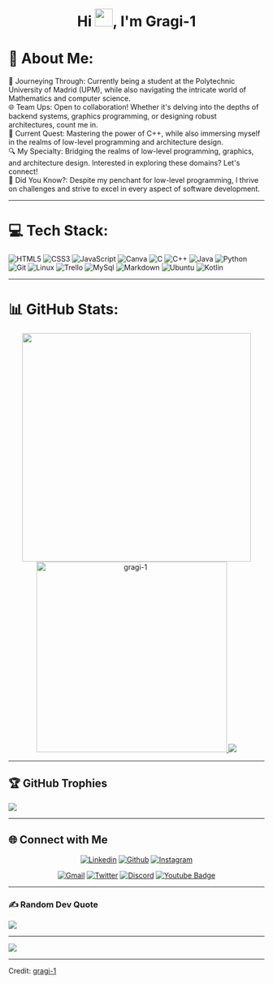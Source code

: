 <h1 align="center">Hi <img src="https://media.giphy.com/media/hvRJCLFzcasrR4ia7z/giphy.gif" width="35">, I'm Gragi-1</h1>


# 💫 About Me:
🚀 Journeying Through: Currently being a student at the Polytechnic University of Madrid (UPM), while also navigating the intricate world of Mathematics and computer science.<br>🌐 Team Ups: Open to collaboration! Whether it's delving into the depths of backend systems, graphics programming, or designing robust architectures, count me in.<br>📘 Current Quest: Mastering the power of C++, while also immersing myself in the realms of low-level programming and architecture design.<br>🔍 My Specialty: Bridging the realms of low-level programming, graphics, and architecture design. Interested in exploring these domains? Let's connect!<br>🌟 Did You Know?: Despite my penchant for low-level programming, I thrive on challenges and strive to excel in every aspect of software development.

------

# 💻 Tech Stack:
![HTML5](https://img.shields.io/badge/html5-%23E34F26.svg?style=for-the-badge&logo=html5&logoColor=white) ![CSS3](https://img.shields.io/badge/css3-%231572B6.svg?style=for-the-badge&logo=css3&logoColor=white) ![JavaScript](https://img.shields.io/badge/javascript-%23323330.svg?style=for-the-badge&logo=javascript&logoColor=%23F7DF1E) ![Canva](https://img.shields.io/badge/Canva-%2300C4CC.svg?style=for-the-badge&logo=Canva&logoColor=white) ![C](https://img.shields.io/badge/C%20-%232370ED.svg?style=for-the-badge&logo=c&logoColor=white) ![C++](https://img.shields.io/badge/C++%20-%2300599C.svg?style=for-the-badge&logo=c%2B%2B&logoColor=white) ![Java](https://img.shields.io/badge/java-%23ED8B00.svg?style=for-the-badge&logo=java&logoColor=white) ![Python](https://img.shields.io/badge/Python%20-%2314354C.svg?style=for-the-badge&logo=python&logoColor=white) ![Git](https://img.shields.io/badge/git-%23F05033.svg?style=for-the-badge&logo=git&logoColor=white) ![Linux](https://img.shields.io/badge/Linux-FCC624?style=for-the-badge&logo=linux&logoColor=black) ![Trello](https://img.shields.io/badge/Trello-0052CC?style=for-the-badge&logo=trello&logoColor=white) ![MySql](https://img.shields.io/badge/MySQL-00000F?style=for-the-badge&logo=mysql&logoColor=white) ![Markdown](https://img.shields.io/badge/Markdown-000000?style=for-the-badge&logo=markdown&logoColor=white) ![Ubuntu](https://img.shields.io/badge/ubuntu-E95420.svg?style=for-the-badge&logo=ubuntu&logoColor=white) ![Kotlin](https://img.shields.io/badge/Kotlin-0095D5?style=for-the-badge&logo=kotlin&logoColor=white&labelColor=101010)

------

# 📊 GitHub Stats:
<div align="center">

<a href="https://github.com/gragi-1/">
  <img src="https://github-readme-stats.vercel.app/api?username=gragi-1&include_all_commits=true&count_private=true&show_icons=true&line_height=20&title_color=7A7ADB&icon_color=2234AE&text_color=D3D3D3&bg_color=0,000000,130F40" width="450"/>
  <img src="https://github-readme-stats.vercel.app/api/top-langs?username=gragi-1&show_icons=true&locale=en&layout=compact&line_height=20&title_color=7A7ADB&icon_color=2234AE&text_color=D3D3D3&bg_color=0,000000,130F40" width="375"  alt="gragi-1"/>
  <img src="https://github-readme-streak-stats.herokuapp.com/?user=gragi-1&theme=dark&hide_border=false"/>

</a>
</div>

------

## 🏆 GitHub Trophies
![](https://github-profile-trophy.vercel.app/?username=gragi-1&theme=onedark&no-frame=true&no-bg=false&margin-w=5)

------

## 🌐 Connect with Me

<p align="center">
  <a href="https://linkedin.com/in/alejandro-gragera-serradilla"><img alt="Linkedin" title="Gragi-1 Linkedin" src="https://img.shields.io/badge/LinkedIn-0077B5?style=for-the-badge&logo=linkedin&logoColor=white"></a>
  <a href="https://github.com/gragi-1"><img alt="Github" title="gragi-1 Github" src="https://img.shields.io/badge/GitHub-100000?style=for-the-badge&logo=github&logoColor=white"></a>
  <a href="https://instagram.com/gragi.04"><img alt="Instagram" title="gragi-1 Instagram" src="https://img.shields.io/badge/Instagram-E4405F?style=for-the-badge&logo=instagram&logoColor=white"></a>
 </p>
 <p align="center">
  <a href="mailto:grageraserradillaalejandro@gmail.com"><img alt="Gmail" title="gragi-1 Gmail" src="https://img.shields.io/badge/Gmail-D14836?style=for-the-badge&logo=gmail&logoColor=white"></a>
  <a href=""><img alt="Twitter" title="gragi-1 Twitter" src="https://img.shields.io/badge/Twitter-1DA1F2?style=for-the-badge&logo=twitter&logoColor=white"></a>
  <a href=""><img alt="Discord" title="gragi-1 Discord" src="https://img.shields.io/badge/Discord-7289DA?style=for-the-badge&logo=discord&logoColor=white"></a>
   <a href="https://leetcode.com/u/Gragix/">
  <img src="https://img.shields.io/badge/Leetcode-black?style=for-the-badge&logo=leetcode&logoColor=yellow" alt="Youtube Badge"/>
</a>
</p>

------

### ✍️ Random Dev Quote
![](https://quotes-github-readme.vercel.app/api?type=horizontal&theme=radical)

---
[![](https://visitcount.itsvg.in/api?id=gragi-1&icon=2&color=4)](https://visitcount.itsvg.in)

------

Credit: [gragi-1](https://github.com/gragi-1)


